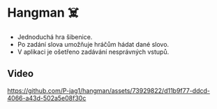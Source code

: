 # Hangman :skull_and_crossbones:

- Jednoduchá hra šibenice.
- Po zadání slova umožňuje hráčům hádat dané slovo.
- V aplikaci je ošetřeno zadávání nesprávných vstupů.

## Video


https://github.com/P-jag1/hangman/assets/73929822/d11b9f77-ddcd-4066-a43d-502a5e08f30c

